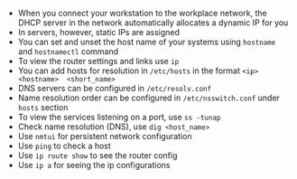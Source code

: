 - When you connect your workstation to the workplace network, the DHCP server in the network automatically allocates a dynamic IP for you
- In servers, however, static IPs are assigned
- You can set and unset the host name of your systems using `hostname` and `hostnamectl` command
- To view the router settings and links use `ip`
- You can add hosts for resolution in `/etc/hosts` in the format `<ip>  <hostname>  <short_name>`
- DNS servers can be configured in `/etc/resolv.conf`
- Name resolution order can be configured in `/etc/nsswitch.conf` under `hosts` section
- To view the services listening on a port, use `ss -tunap`
- Check name resolution (DNS), use `dig <host_name>`
- Use `nmtui` for persistent network configuration
- Use `ping` to check a host
- Use `ip route show` to see the router config
- Use `ip a` for seeing the ip configurations
